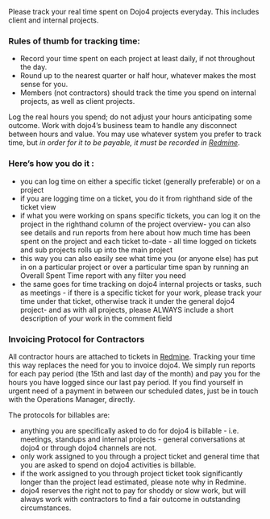 Please track your real time spent on Dojo4 projects everyday. This
includes client and internal projects. 

### Rules of thumb for tracking time:

  - Record your time spent on each project at least daily, if not
    throughout the day.
  - Round up to the nearest quarter or half hour, whatever makes the
    most sense for you.
  - Members (not contractors) should track the time you spend on
    internal projects, as well as client projects.

Log the real hours you spend; do not adjust your hours anticipating some
outcome. Work with dojo4’s business team to handle any disconnect
between hours and value. You may use whatever system you prefer to track
time, but *in order for it to be payable, it must be recorded in*
[*Redmine*](./redmine.md). 

### Here’s how you do it :

  - you can log time on either a specific ticket (generally preferable)
    or on a project
  - if you are logging time on a ticket, you do it from righthand side
    of the ticket view
  - if what you were working on spans specific tickets, you can log it
    on the project in the righthand column of the project overview- you
    can also see details and run reports from here about how much time
    has been spent on the project and each ticket to-date - all time
    logged on tickets and sub projects rolls up into the main project
  - this way you can also easily see what time you (or anyone else) has
    put in on a particular project or over a particular time span by
    running an Overall Spent Time report with any filter you need
  - the same goes for time tracking on dojo4 internal projects or tasks,
    such as meetings - if there is a specific ticket for your work,
    please track your time under that ticket, otherwise track it under
    the general dojo4 project- and as with all projects, please ALWAYS
    include a short description of your work in the comment field

  

### Invoicing Protocol for Contractors

All contractor hours are attached to tickets in
[Redmine](./redmine.md). Tracking your
time this way replaces the need for you to invoice dojo4. We simply run
reports for each pay period (the 15th and last day of the month) and pay
you for the hours you have logged since our last pay period. If you find
yourself in urgent need of a payment in between our scheduled dates,
just be in touch with the Operations Manager, directly.

The protocols for billables are:

  - anything you are specifically asked to do for dojo4 is billable -
    i.e. meetings, standups and internal projects - general
    conversations at dojo4 or through dojo4 channels are not.
  - only work assigned to you through a project ticket and general time
    that you are asked to spend on dojo4 activities is billable.
  - if the work assigned to you through project ticket took
    significantly longer than the project lead estimated, please note
    why in Redmine.
  - dojo4 reserves the right not to pay for shoddy or slow work, but
    will always work with contractors to find a fair outcome in
    outstanding circumstances.

